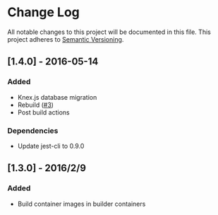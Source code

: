 # Change Log
All notable changes to this project will be documented in this file.
This project adheres to [Semantic Versioning](http://semver.org/).

## [1.4.0] - 2016-05-14
### Added
- Knex.js database migration
- Rebuild ([#3](https://github.com/ukatama/nekobuilder/issues/3))
- Post build actions

### Dependencies
- Update jest-cli to 0.9.0

## [1.3.0] - 2016/2/9
### Added
- Build container images in builder containers
